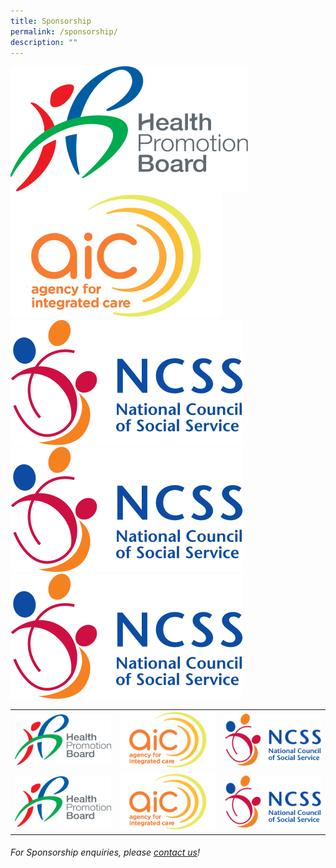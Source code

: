 ```yaml
---
title: Sponsorship
permalink: /sponsorship/
description: ""
---
```





<div class="image-logo-container">
    <a href="https://hpb.gov.sg/"><img src="/images/HPB_R_V_CMYK_Logo%201.png" alt="Image 1"></a>
    <a href="https://www.aic.sg/"><img src="/images/SMHClogoAIC_page-0001.png" alt="Image 2"></a>
    <a href="https://www.ncss.gov.sg/"><img src="/images/SMHCNCSSlogo2014hires.png" alt="Image 3"></a>
    <a href="https://www.ncss.gov.sg/"><img src="/images/SMHCNCSSlogo2014hires.png" alt="Image 3"></a>
    <a href="https://www.ncss.gov.sg/"><img src="/images/SMHCNCSSlogo2014hires.png" alt="Image 3"></a>
</div>

<table >
    <tr>
        <td align="center">
        <a href="https://hpb.gov.sg/"><img src="/images/HPB_R_V_CMYK_Logo%201.png" alt="Description of Image 9" width="200"></a>
        <br>
        </td>
        <td align="center">
        <a href="https://www.aic.sg/"><img src="/images/SMHClogoAIC_page-0001.png" alt="Description of Image 10" width="200"></a>
        <br>
        </td>
        <td align="center">
        <a href="https://www.ncss.gov.sg/"><img src="/images/SMHCNCSSlogo2014hires.png" alt="Description of Image 10" width="200"></a>
        <br>
        </td>
    </tr>
    <tr>
        <td align="center">
        <a href="https://hpb.gov.sg/"><img src="/images/HPB_R_V_CMYK_Logo%201.png" alt="Description of Image 9" width="200"></a>
        <br>
        </td>
        <td align="center">
        <a href="https://www.aic.sg/"><img src="/images/SMHClogoAIC_page-0001.png" alt="Description of Image 10" width="200"></a>
        <br>
        </td>
        <td align="center">
        <a href="https://www.ncss.gov.sg/"><img src="/images/SMHCNCSSlogo2014hires.png" alt="Description of Image 10" width="200"></a>
        <br>
        </td>
    </tr>
</table>

###### For Sponsorship enquiries, please [contact us](/contact-us-customised/)!